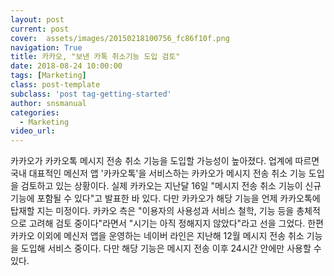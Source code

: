 ```yaml
---
layout: post
current: post
cover:  assets/images/20150218100756_fc86f10f.png
navigation: True
title: 카카오, "보낸 카톡 취소기능 도입 검토"
date: 2018-08-24 10:00:00
tags: [Marketing]
class: post-template
subclass: 'post tag-getting-started'
author: snsmanual
categories:
  - Marketing
video_url: 
---
```


카카오가 카카오톡 메시지 전송 취소 기능을 도입할 가능성이 높아졌다.
업계에 따르면 국내 대표적인 메신저 앱 '카카오톡'을 서비스하는 카카오가 메시지 전송 취소 기능 도입을 검토하고 있는 상황이다. 
실제 카카오는 지난달 16일 "메시지 전송 취소 기능이 신규 기능에 포함될 수 있다"고 발표한 바 있다. 
다만 카카오가 해당 기능을 언제 카카오톡에 탑재할 지는 미정이다. 
카카오 측은 "이용자의 사용성과 서비스 철학, 기능 등을 총체적으로 고려해 검토 중이다"라면서 
"시기는 아직 정해지지 않았다"라고 선을 그었다.
한편 카카오 이외에 메신저 앱을 운영하는 네이버 라인은 지난해 12월 메시지 전송 취소 기능을 도입해 서비스 중이다. 
다만 해당 기능은 메시지 전송 이후 24시간 안에만 사용할 수 있다.

